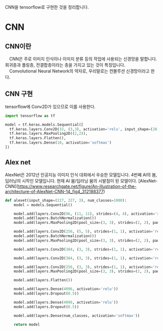 CNN을 tensorflow로 구현한 것을 정리합니다. 

# CNN
## CNN이란
　CNN은 주로 이미지 인식이나 이미지 분류 등의 작업에 사용되는 신경망을 말합니다. 회귀층과 풀링층, 전결합층이라는 층을 가지고 있는 것이 특징입니다.
　Convolutional Neural Network의 약자로, 우리말로는 컨볼루션 신경망이라고 한다.
 
## CNN 구현
tensorflow에 Conv2D가 있으므로 이를 사용한다.
```py
import tensorflow as tf

model = tf.keras.models.Sequential([
  tf.keras.layers.Conv2D(32, (3,3), activation='relu', input_shape=(28,28,1)),
  tf.keras.layers.MaxPooling2D((2,2)),
  tf.keras.layers.Flatten(),
  tf.keras.layers.Dense(10, activation='softmax')
])
```

## Alex net
AlexNet은 2012년 인공지능 이미지 인식 대회에서 우승한 모델입니다. 4번째 AI의 봄, 딥러닝의 시작인 모델입니다. 현재 AI 붐/딥러닝 붐의 시발점이 된 모델이다.
[AlexNet-CNN[(https://www.researchgate.net/figure/An-illustration-of-the-architecture-of-AlexNet-CNN-14_fig4_312188377)

```py
def alexet(input_shape=(227, 227, 3), num_classes=1000):
    model = models.Sequential()

    model.add(layers.Conv2D(96, (11, 11), strides=(4, 4), activation='relu', input_shape=input_shape, padding="valid"))
    model.add(layers.BatchNormalization())
    model.add(layers.MaxPooling2D(pool_size=(3, 3), strides=(2, 2), padding="valid"))

    model.add(layers.Conv2D(256, (5, 5), strides=(1, 1), activation='relu', padding="same"))
    model.add(layers.BatchNormalization())
    model.add(layers.MaxPooling2D(pool_size=(3, 3), strides=(2, 2), padding="valid"))

    model.add(layers.Conv2D(384, (3, 3), strides=(1, 1), activation='relu', padding="same"))

    model.add(layers.Conv2D(384, (3, 3), strides=(1, 1), activation='relu', padding="same"))

    model.add(layers.Conv2D(256, (3, 3), strides=(1, 1), activation='relu', padding="same"))
    model.add(layers.MaxPooling2D(pool_size=(3, 3), strides=(2, 2), padding="valid"))

    model.add(layers.Flatten())

    model.add(layers.Dense(4096, activation='relu'))
    model.add(layers.Dropout(0.5))

    model.add(layers.Dense(4096, activation='relu'))
    model.add(layers.Dropout(0.5))

    model.add(layers.Dense(num_classes, activation='softmax'))

    return model
```
    
